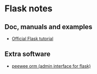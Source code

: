 # Flask notes

## Doc, manuals and examples
* [Official Flask tutorial](http://flask.pocoo.org/)



## Extra software
* [peewee orm (admin interface for flask)](https://peewee.readthedocs.io/en/latest/)

